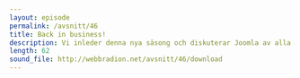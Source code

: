 ```yaml
---
layout: episode
permalink: /avsnitt/46
title: Back in business!
description: Vi inleder denna nya säsong och diskuterar Joomla av alla CMS, ergonomi vid skrivbordet och en massa annat smutt och gutt. 2011 blir ett toppenår!
length: 62
sound_file: http://webbradion.net/avsnitt/46/download
---
```



